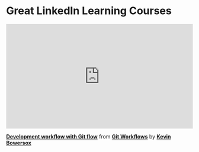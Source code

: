 <h1>Great LinkedIn Learning Courses</h1>


<div style="position:relative;height:0;padding-bottom:56.25%"><iframe width="640" height="360" src="https://www.linkedin.com/learning/embed/git-workflows/development-workflow-with-git-flow?autoplay=false&claim=AQF0gaVRhuFQpAAAAYKBxHN2VSjtKC6oRs4ia445OdJTQ2GpWljw-nGwrVgZOMywcjxS5hQuDMZLXJOWsxDsFUIJVOloz9FIjjo9uMotGudaxk0FpaAEL6mPoct8hvydzwR3otb7NN19RitmzjxFpRAC3DQXMGQWtuEGgzY_vb9TvAf1rGPqYdFWowexSNej9PxqsGtBoWDTfsCyCct3pMhayaEKKumskRG2AEpkmSG-17gb0oYynBhXC719M0pAEgS_70bOSaJd8mFUyKDVtDVN3vpuYbM6uj8cM0tzDKaUR-0a66XiJATEckr8h37h3VP0sBe7yAzbIQUJyXGVWuIzJnLQ_5X4z3I8DfIyYudBOzc4yS5_zS-jp2MsHIZQoxhRgkCHbChH1tihkvkamuNiK-FJviTfAHV7X6owmAYgvNPrrwSX8utdKLzPqNamiRJW7JT0iQ47OXjUU1wzpnD3d9r6snXiKunRHdtWZP2uo_b58UkdBT4ueaTrlmnWQR3b5cbmyKSF-SxGw5mS5g-ThuGg1NAvScWddLaY7kKdLo1sTcUoRQO18Vnty2AorfqcTWMVt2pSJ1DcYPDeIMdL6SXZUeqrX2ei10uCFTAJTHEt64mabWLXCc0zRVep_ia8U1PstDojZJgGy1N_9JKDvZQGrub99kbEd--8iVt3rcHLYQ5FDZzG7JHgEi5ZSmsCb_CqVqr9aT8ufCU6BKqLAVJf8MqQebvOMMYLPU4-CQRTnOJSa6mlTUvtWZEQxYzh91LF8sBUtChIDEwbJrb575pDIqlSW9ndPfBZoJDK69GB2BZzDZRz3UvrHkitVmHfJHf4WdvxWOlPTggK-cuzNe4C7a9EABs23uzlJpwtxTTxdj3ciB43YN0cIAmOteP9jDeUx-44MyU4GTF7MgNsBHREksX_H3djNXGo_6C6ADtJ9eBBloABcd2mqBztw8EaOo0-tY9L21BmjiCRlAkI7p5eXy19yWwzAmy2lNfXPcNYGO27joNO_eA79F_ioLWGSWYxb8Xmm57f5nYXIK_Dcd31y9_WwzEY7tNnKGgHsSNO0P-5aL-tawypUWSmDT9fOVNwcAl3o1VqMk8w03kQVV6CPJ8nvj0OV2RpY7my1H44iP7Ik5wBcyng9d7bhhSTrutzr-1K32aqzStpW1Mo6hJJUCsfU_ndS2hd0OZjAhDWFpQ&lipi=urn%3Ali%3Apage%3Ad_learning_content%3B4AQt5zZ%2BRkasbcE5ksfZOA%3D%3D&licu" mozallowfullscreen="true" webkitallowfullscreen="true" allowfullscreen="true" frameborder="0" style="position:absolute;width:100%;height:100%;left:0"></iframe></div><p><strong><a href="https://www.linkedin.com/learning/git-workflows/development-workflow-with-git-flow?trk=embed_lil">Development workflow with Git flow</a></strong> from <strong><a href="https://www.linkedin.com/learning/git-workflows?trk=embed_lil">Git Workflows</a></strong> by <strong><a href="https://www.linkedin.com/learning/instructors/kevin-bowersox?trk=embed_lil">Kevin Bowersox</a></strong></p>